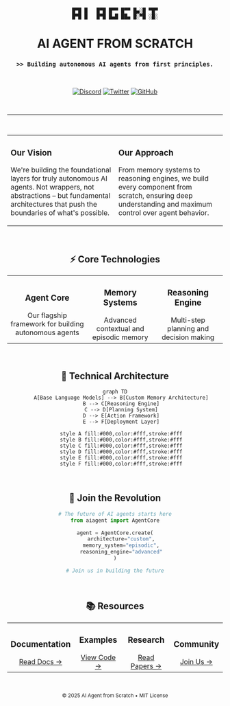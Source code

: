 <div align="center">
  
```ascii
█▀█ █   █▀█ █▀▀ █▀▀ █▄░█ ▀█▀
█▀█ █   █▀█ █▄█ ██▄ █░▀█ ░█░
```

# AI AGENT FROM SCRATCH

<h3>
  <code>>> Building autonomous AI agents from first principles.</code>
</h3>

<br/>

[![Discord](https://img.shields.io/discord/1234567890?style=flat&label=Join%20Community&color=000000&logo=discord&logoColor=white)](https://discord.gg/aiagentfromscratch)
[![Twitter](https://img.shields.io/twitter/follow/aiagentfromscratch?style=flat&label=Follow&color=000000)](https://twitter.com/aiagentfromscratch)
[![GitHub](https://img.shields.io/github/stars/ai-agent-from-scratch?style=flat&label=Star&color=000000)](https://github.com/aiagentfromscratch)

<br/>

---

<br/>

<table>
<tr>
<td width="50%">

### Our Vision

We're building the foundational layers for truly autonomous AI agents. Not wrappers, not abstractions – but fundamental architectures that push the boundaries of what's possible.

</td>
<td width="50%">

### Our Approach

From memory systems to reasoning engines, we build every component from scratch, ensuring deep understanding and maximum control over agent behavior.

</td>
</tr>
</table>

<br/>

<h2>⚡ Core Technologies</h2>

<table>
<tr>
<td align="center">
<!-- <img src="" alt="Agent Core"/> -->
<h3>Agent Core</h3>
Our flagship framework for building autonomous agents
</td>
<td align="center">
<!-- <img src="" alt="Memory Systems"/> -->
<h3>Memory Systems</h3>
Advanced contextual and episodic memory
</td>
<td align="center">
<!-- <img src="" alt="Reasoning Engine"/> -->
<h3>Reasoning Engine</h3>
Multi-step planning and decision making
</td>
</tr>
</table>

<br/>

<h2>🔮 Technical Architecture</h2>

```mermaid
graph TD
    A[Base Language Models] --> B[Custom Memory Architecture]
    B --> C[Reasoning Engine]
    C --> D[Planning System]
    D --> E[Action Framework]
    E --> F[Deployment Layer]

    style A fill:#000,color:#fff,stroke:#fff
    style B fill:#000,color:#fff,stroke:#fff
    style C fill:#000,color:#fff,stroke:#fff
    style D fill:#000,color:#fff,stroke:#fff
    style E fill:#000,color:#fff,stroke:#fff
    style F fill:#000,color:#fff,stroke:#fff
```

<br/>

<h2>🤝 Join the Revolution</h2>

```python
# The future of AI agents starts here
from aiagent import AgentCore

agent = AgentCore.create(
    architecture="custom",
    memory_system="episodic",
    reasoning_engine="advanced"
)

# Join us in building the future
```

<br/>

<h2>📚 Resources</h2>

<table>
<tr>
<td width="25%" align="center">
<h3>Documentation</h3>
<a href="https://docs.aiagentfromscratch.com">Read Docs →</a>
</td>
<td width="25%" align="center">
<h3>Examples</h3>
<a href="https://github.com/aiagentfromscratch/examples">View Code →</a>
</td>
<td width="25%" align="center">
<h3>Research</h3>
<a href="https://research.aiagentfromscratch.com">Read Papers →</a>
</td>
<td width="25%" align="center">
<h3>Community</h3>
<a href="https://discord.gg/aiagentfromscratch">Join Us →</a>
</td>
</tr>
</table>


<br/>

<sub>© 2025 AI Agent from Scratch • MIT License</sub>

</div>

